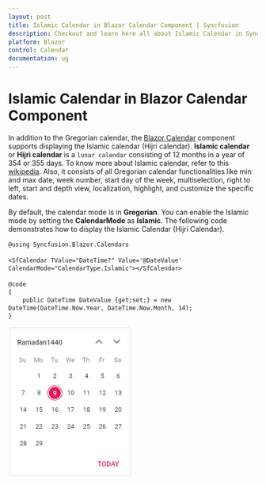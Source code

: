 ```yaml
---
layout: post
title: Islamic Calendar in Blazor Calendar Component | Syncfusion
description: Checkout and learn here all about Islamic Calendar in Syncfusion Blazor Calendar component and much more.
platform: Blazor
control: Calendar
documentation: ug
---
```


# Islamic Calendar in Blazor Calendar Component

In addition to the Gregorian calendar, the [Blazor Calendar](https://www.syncfusion.com/blazor-components/blazor-calendar) component supports displaying the Islamic calendar (Hijri calendar). **Islamic calendar** or **Hijri calendar** is a `lunar calendar` consisting of 12 months in a year of 354 or 355 days. To know more about Islamic calendar, refer to this [wikipedia](https://en.wikipedia.org/wiki/Islamic_calendar). Also, it consists of all Gregorian calendar functionalities like min and max date, week number, start day of the week, multiselection, right to left, start and depth view, localization, highlight, and customize the specific dates.

By default, the calendar mode is in **Gregorian**. You can enable the Islamic mode by setting the **CalendarMode** as **Islamic**. The following code demonstrates how to display the Islamic Calendar (Hijri Calendar).

```cshtml
@using Syncfusion.Blazor.Calendars

<SfCalendar TValue="DateTime?" Value='@DateValue' CalendarMode="CalendarType.Islamic"></SfCalendar>

@code 
{
    public DateTime DateValue {get;set;} = new DateTime(DateTime.Now.Year, DateTime.Now.Month, 14);
}
```


![Blazor Calendar with Islamic Type](./images/blazor-calendar-with-islamic.png)